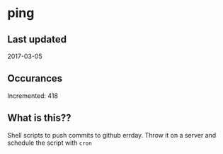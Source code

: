 # ping

## Last updated
2017-03-05

## Occurances
Incremented: 418

## What is this??
Shell scripts to push commits to github errday. Throw it on a server and schedule the script with `cron`


